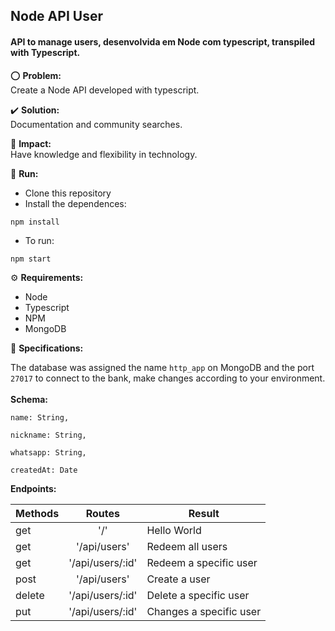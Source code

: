 ## Node API User

#### API to manage users, desenvolvida em Node com typescript, transpiled with Typescript.

:o: **Problem:**<br> Create a Node API developed with typescript.

:heavy_check_mark: **Solution:**<br> Documentation and community searches.

:dart: **Impact:**<br> Have knowledge and flexibility in technology.

:bicyclist: **Run:**

-   Clone this repository
-   Install the dependences:

```
npm install
```

-   To run:

```
npm start
```

⚙️ **Requirements:**

-   Node
-   Typescript
-   NPM
-   MongoDB

📄 **Specifications:**<br>

The database was assigned the name `http_app` on MongoDB and the port `27017` to connect to the bank, make changes according to your environment. <br><br> **Schema:**<br>

```
name: String,

nickname: String,

whatsapp: String,

createdAt: Date
```

**Endpoints:**<br>

| Methods |      Routes      | Result                  |
| ------- | :--------------: | ----------------------- |
| get     |       '/'        | Hello World             |
| get     |   '/api/users'   | Redeem all users        |
| get     | '/api/users/:id' | Redeem a specific user  |
| post    |   '/api/users'   | Create a user           |
| delete  | '/api/users/:id' | Delete a specific user  |
| put     | '/api/users/:id' | Changes a specific user |
